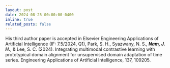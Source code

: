 ```yaml
---
layout: post
date: 2024-08-25 00:00:00-0400
inline: true
related_posts: false
---
```


His third author paper is accepted in Elsevier Engineering Applications of Artificial Intelligence (IF: 7.5/2024, Q1), Park, S. H., Syazwany, N. S., ***Nam, J. H.***, & Lee, S. C. (2024). Integrating multimodal contrastive learning with prototypical domain alignment for unsupervised domain adaptation of time series. Engineering Applications of Artificial Intelligence, 137, 109205.